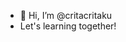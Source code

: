 - 👋 Hi, I’m @critacritaku
- Let's learning together!

<!---
critacritaku/critacritaku is a ✨ special ✨ repository because its `README.md` (this file) appears on your GitHub profile.
You can click the Preview link to take a look at your changes.
--->
